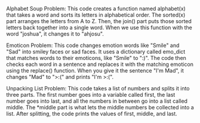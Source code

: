 Alphabet Soup Problem:
This code creates a function named alphabet(x) that takes a word and sorts its letters in alphabetical order. The sorted(x) part arranges the letters from A to Z. Then, the join() part puts those sorted letters back together into a single word. When we use this function with the word "joshua", it changes it to "ahjosu".

Emoticon Problem: 
This code changes emotion words like "Smile" and "Sad" into smiley faces or sad faces. It uses a dictionary called emo_dict that matches words to their emoticons, like "Smile" to ":)". The code then checks each word in a sentence and replaces it with the matching emoticon using the replace() function. When you give it the sentence "I'm Mad", it changes "Mad" to ">:(" and prints "I'm >:(".

Unpacking List Problem:
This code takes a list of numbers and splits it into three parts. The first number goes into a variable called first, the last number goes into last, and all the numbers in between go into a list called middle. The *middle part is what lets the middle numbers be collected into a list. After splitting, the code prints the values of first, middle, and last.
